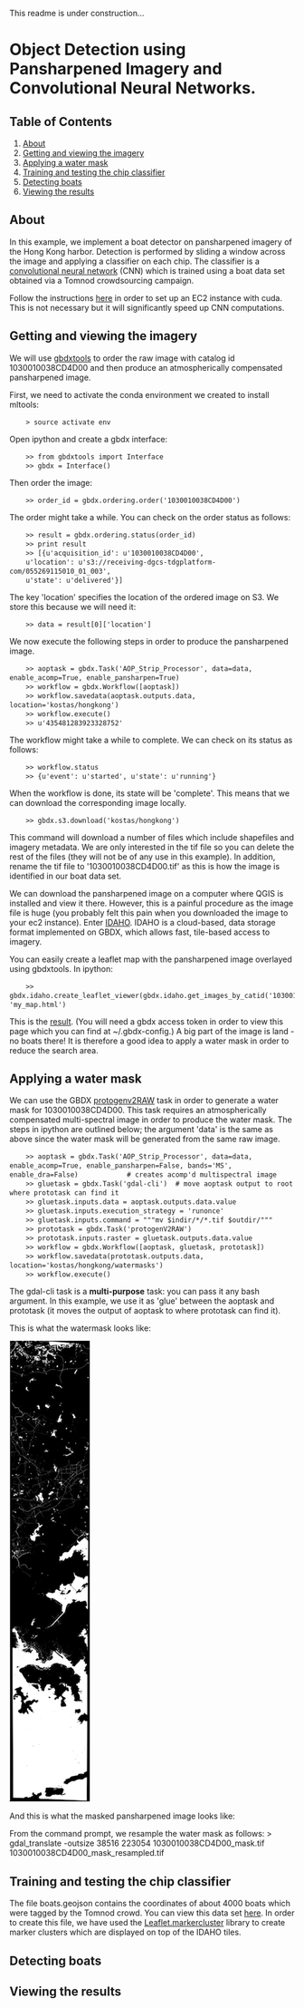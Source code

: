 This readme is under construction...

# Object Detection using Pansharpened Imagery and Convolutional Neural Networks.

## Table of Contents

1. [About](#about)
2. [Getting and viewing the imagery](#getting-and-viewing-the-imagery)
3. [Applying a water mask](#applying-a-water-mask)
4. [Training and testing the chip classifier](#training-testing-the-chip-classifier)
5. [Detecting boats](#detecting-boats)
6. [Viewing the results](#viewing-the-results)

## About

In this example, we implement a boat detector on pansharpened imagery of the Hong Kong harbor. 
Detection is performed by sliding a window across the image and applying a classifier on each chip.
The classifier is a [convolutional neural network](http://neuralnetworksanddeeplearning.com/chap6.html#introducing_convolutional_networks) (CNN) which is trained using a boat data set obtained via 
a Tomnod crowdsourcing campaign. 

Follow the instructions [here](https://github.com/DigitalGlobe/mltools/tree/master/examples/polygon_classify_cnn#setting-up-your-ec2-instance) in order to set up an EC2 instance with cuda.
This is not necessary but it will significantly speed up CNN computations.


## Getting and viewing the imagery

We will use [gbdxtools](http://github.com/DigitalGlobe/gbdxtools) to order the raw image with catalog id
1030010038CD4D00 and then produce an atmospherically compensated pansharpened image.

First, we need to activate the conda environment we created to install mltools:

        > source activate env

Open ipython and create a gbdx interface:

        >> from gbdxtools import Interface
        >> gbdx = Interface()

Then order the image:

        >> order_id = gbdx.ordering.order('1030010038CD4D00')

The order might take a while. You can check on the order status as follows:

        >> result = gbdx.ordering.status(order_id)
        >> print result
        >> [{u'acquisition_id': u'1030010038CD4D00',
        u'location': u's3://receiving-dgcs-tdgplatform-com/055269115010_01_003',
        u'state': u'delivered'}]

The key 'location' specifies the location of the ordered image on S3. We store this because we will need it:

        >> data = result[0]['location']

We now execute the following steps in order to produce the pansharpened image.

        >> aoptask = gbdx.Task('AOP_Strip_Processor', data=data, enable_acomp=True, enable_pansharpen=True)
        >> workflow = gbdx.Workflow([aoptask])
        >> workflow.savedata(aoptask.outputs.data, location='kostas/hongkong')
        >> workflow.execute()
        >> u'435481283923328752'

The workflow might take a while to complete. We can check on its status as follows:

        >> workflow.status
        >> {u'event': u'started', u'state': u'running'}

When the workflow is done, its state will be 'complete'. This means that we can download the corresponding image locally.

        >> gbdx.s3.download('kostas/hongkong')

This command will download a number of files which include shapefiles and imagery metadata. 
We are only interested in the tif file so you can delete the rest of the files (they will not be of any use in this example).
In addition, rename the tif file to '1030010038CD4D00.tif' as this is how the image is identified in our boat data set.

We can download the pansharpened image on a computer where QGIS is installed and view it there. However, this is a painful procedure as the image file is huge (you probably felt this pain when you downloaded the image to your ec2 instance). 
Enter [IDAHO](http://gbdxdocs.digitalglobe.com/v1/page/labs). IDAHO is a cloud-based, data storage format implemented on GBDX, which allows fast, tile-based access to imagery.

You can easily create a leaflet map with the pansharpened image overlayed using gbdxtools. In ipython: 

        >> gbdx.idaho.create_leaflet_viewer(gbdx.idaho.get_images_by_catid('1030010038CD4D00'), 'my_map.html') 

This is the [result](http://kostasthebarbarian.github.io/mltools/examples/detector_cnn/my_map.html). (You will need a gbdx access token in order to view this page which you can find at ~/.gbdx-config.) A big part of the image is land - no boats there! It is therefore a good idea to apply a water mask in order to reduce the search area.

## Applying a water mask

We can use the GBDX [protogenv2RAW](https://github.com/TDG-Platform/docs) task in order to generate a water mask for 1030010038CD4D00.
This task requires an atmospherically compensated multi-spectral image in order to produce the water mask.
The steps in ipython are outlined below; the argument 'data' is the same as above since the water mask will be generated from the same raw image.

        >> aoptask = gbdx.Task('AOP_Strip_Processor', data=data, enable_acomp=True, enable_pansharpen=False, bands='MS', enable_dra=False)            # creates acomp'd multispectral image
        >> gluetask = gbdx.Task('gdal-cli')  # move aoptask output to root where prototask can find it
        >> gluetask.inputs.data = aoptask.outputs.data.value
        >> gluetask.inputs.execution_strategy = 'runonce'
        >> gluetask.inputs.command = """mv $indir/*/*.tif $outdir/"""           
        >> prototask = gbdx.Task('protogenV2RAW')
        >> prototask.inputs.raster = gluetask.outputs.data.value
        >> workflow = gbdx.Workflow([aoptask, gluetask, prototask])
        >> workflow.savedata(prototask.outputs.data, location='kostas/hongkong/watermasks')
        >> workflow.execute()

The gdal-cli task is a **multi-purpose** task: you can pass it any bash argument. In this example, we use it as 'glue'
between the aoptask and prototask (it moves the output of aoptask to where prototask can find it).


This is what the watermask looks like:

<img src='images/water_mask.png'>

And this is what the masked pansharpened image looks like:

From the command prompt, we resample the water mask as follows:
        > gdal_translate -outsize 38516 223054 1030010038CD4D00_mask.tif 1030010038CD4D00_mask_resampled.tif

## Training and testing the chip classifier

The file boats.geojson contains the coordinates of about 4000 boats which were tagged by the Tomnod crowd. 
You can view this data set [here](http://kostasthebarbarian.github.io/mltools/examples/detector_cnn/my_map_with_points.html). In order to create this file, we have used the [Leaflet.markercluster](https://github.com/Leaflet/Leaflet.markercluster) library to create marker clusters which are displayed on top of the IDAHO tiles.  


## Detecting boats

## Viewing the results



